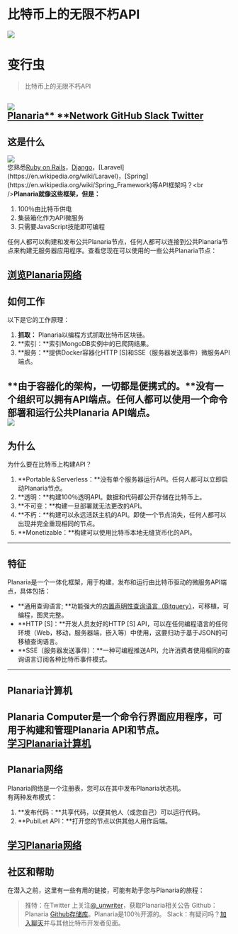 # 比特币上的无限不朽API

![](https://cdn.nlark.com/yuque/0/2019/png/271525/1550731597230-b758487c-3921-406a-89fc-cc64395d888f.png#align=left&display=inline&height=100&linkTarget=_blank&originHeight=100&originWidth=100&size=0&width=100)
# 变行虫
> 比特币上的无限不朽API

![](https://cdn.nlark.com/yuque/0/2019/jpeg/271525/1550731602626-41c6e20d-a848-49dd-a510-84e564870079.jpeg#align=left&display=inline&height=259&linkTarget=_blank&originHeight=259&originWidth=530&size=0&width=530)<br />[**Planaria**** ****Network** ](https://planaria.network/)[**GitHub** ](https://github.com/interplanaria)[**Slack** ](https://bitdb.network/atlantis)[**Twitter**](https://twitter.com/_unwriter)
---
## 这是什么
![](https://cdn.nlark.com/yuque/0/2019/png/271525/1550731597722-b9aa212f-7a54-40b3-bef0-76c9e296600f.png#align=left&display=inline&height=199&linkTarget=_blank&originHeight=258&originWidth=967&size=0&width=746)<br />您熟悉[Ruby on Rails](https://en.wikipedia.org/wiki/Ruby_on_Rails)，[Django](https://en.wikipedia.org/wiki/Django_(web_framework))，[Laravel](https://en.wikipedia.org/wiki/Laravel)，[Spring](https://en.wikipedia.org/wiki/Spring_Framework)等API框架吗？<br />**Planaria就像这些框架，但是：**
1. 100％由比特币供电
1. 集装箱化作为API微服务
1. 只需要JavaScript技能即可编程

任何人都可以构建和发布公共Planaria节点，任何人都可以连接到公共Planaria节点来构建无服务器应用程序。查看您现在可以使用的一些公共Planaria节点：

[**浏览Planaria网络**](https://planaria.network/)
---
## 如何工作
以下是它的工作原理：
1. **抓取：** Planaria以编程方式抓取比特币区块链。
1. **索引：**索引MongoDB实例中的已爬网结果。
1. **服务：**提供Docker容器化HTTP [S]和SSE（服务器发送事件）微服务API端点。

**由于容器化的架构，一切都是便携式的。**没有一个组织可以拥有API端点。任何人都可以使用一个命令部署和运行公共Planaria API端点。<br />![](https://cdn.nlark.com/yuque/0/2019/png/271525/1550731597923-0b53ef3d-636b-4e8f-bf27-790adeafbf18.png#align=left&display=inline&height=561&linkTarget=_blank&originHeight=2100&originWidth=2792&size=0&width=746)
---
## 为什么
为什么要在比特币上构建API？
1. **Portable＆Serverless：**没有单个服务器运行API。任何人都可以立即启动Planaria节点。
1. **透明：**构建100％透明API。数据和代码都公开存储在比特币上。
1. **不可变：**构建一旦部署就无法更改的API。
1. **不朽：**构建可以永远活跃主机的API。即使一个节点消失，任何人都可以出现并完全重现相同的节点。
1. **Monetizable：**构建可以使用比特币本地无缝货币化的API。
---
## 特征
Planaria是一个一体化框架，用于构建，发布和运行由比特币驱动的微服务API端点，具体包括：
* **通用查询语言; **功能强大的[内置声明性查询语言（Bitquery）](https://docs.planaria.network/#/query)，可移植，可编程，图灵完整。
* **HTTP [S]：**开发人员友好的HTTP [S] API，可以在任何编程语言的任何环境（Web，移动，服务器端，嵌入等）中使用，这要归功于基于JSON的可移植查询语言。
* **SSE（服务器发送事件）：**一种可编程推送API，允许消费者使用相同的查询语言订阅各种比特币事件模式。
---
## Planaria计算机
Planaria Computer是一个命令行界面应用程序，可用于构建和管理Planaria API和节点。<br />[**学习Planaria计算机**](https://docs.planaria.network/#/pc)
---
## Planaria网络
Planaria网络是一个注册表，您可以在其中发布Planaria状态机。<br />有两种发布模式：
1. **发布代码：**共享代码，以便其他人（或您自己）可以运行代码。
1. **PublLet API：**打开您的节点以供其他人用作后端。

[**学习Planaria网络**](https://docs.planaria.network/#/network)
---
## 社区和帮助
在潜入之前，这里有一些有用的链接，可能有助于您与Planaria的旅程：
> 推特：在Twitter 上关注[@_unwriter](https://twitter.com/_unwriter)，获取Planaria相关公告
> Github：Planaria [Github存储库](https://github.com/interplanaria)。Planaria是100％开源的。
> Slack：有疑问吗？[加入聊天](https://bitdb.network/atlantis)并与其他比特币开发者见面。




